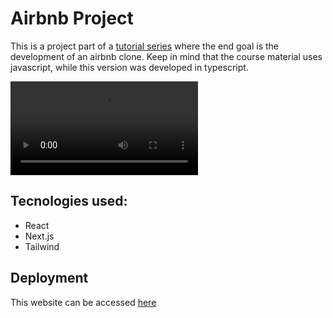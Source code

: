 # Airbnb Project
This is a project part of a [tutorial series](https://www.youtube.com/watch?v=ifcODOhSH1o&list=PLf16UKl7nR5AOGvcX_WtjqXMge-a1B1Lo) where the end goal is the development of an airbnb clone. Keep in mind that the course material uses javascript, while this version was developed in typescript.

![airbnb](https://github.com/joaocosteira/airbnb/blob/main/readme_imgs/airbnb.mp4)
## Tecnologies used:
- React
- Next.js
- Tailwind

## Deployment
This website can be accessed [here](https://airbnb-joaocosteira.vercel.app/)